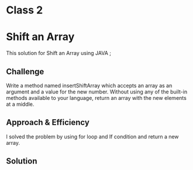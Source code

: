 # Class 2

# Shift an Array
This solution for Shift an Array using JAVA ;

## Challenge
Write a method named insertShiftArray which accepts an array as an argument and a value for the new number. Without using any of the built-in methods available to your language, return an array with the new elements at a middle.

## Approach & Efficiency
I solved the problem by using for loop and If condition and return a new array.

## Solution